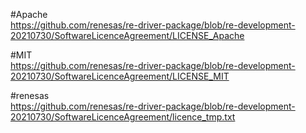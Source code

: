 #Apache  
https://github.com/renesas/re-driver-package/blob/re-development-20210730/SoftwareLicenceAgreement/LICENSE_Apache  

#MIT  
https://github.com/renesas/re-driver-package/blob/re-development-20210730/SoftwareLicenceAgreement/LICENSE_MIT  

#renesas  
https://github.com/renesas/re-driver-package/blob/re-development-20210730/SoftwareLicenceAgreement/licence_tmp.txt  